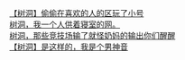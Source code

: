 [【树洞】偷偷在喜欢的人的区玩了小号](http://tieba.baidu.com/p/3743132276?see_lz=1&pn=)   
[树洞，我一个人供着寝室的网。](http://tieba.baidu.com/p/3743851548?see_lz=1&pn=)   
[树洞，那些竞技场输了就怪奶妈的输出你们醒醒](http://tieba.baidu.com/p/3743553473?see_lz=1&pn=)   
[【树洞】是这样的，我是个男神音](http://tieba.baidu.com/p/3744800622?see_lz=1&pn=)   
